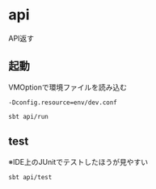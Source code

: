 # api
API返す

## 起動

VMOptionで環境ファイルを読み込む
```
-Dconfig.resource=env/dev.conf
```

```
sbt api/run
```

## test

※IDE上のJUnitでテストしたほうが見やすい

```
sbt api/test
```
